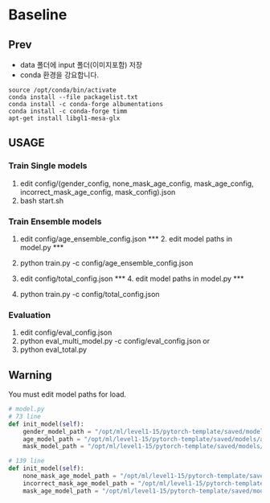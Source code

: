 # Baseline

## Prev

- data 폴더에 input 폴더(이미지포함) 저장
- conda 환경을 강요합니다.

```
source /opt/conda/bin/activate
conda install --file packagelist.txt
conda install -c conda-forge albumentations
conda install -c conda-forge timm
apt-get install libgl1-mesa-glx
```

## USAGE
### Train Single models
1. edit config/(gender_config, none_mask_age_config, mask_age_config, incorrect_mask_age_config, mask_config).json
2. bash start.sh

### Train Ensemble models
1. edit config/age_ensemble_config.json
*** 2. edit model paths in model.py ***
3. python train.py -c config/age_ensemble_config.json

3. edit config/total_config.json
*** 4. edit model paths in model.py ***
5. python train.py -c config/total_config.json

### Evaluation
1. edit config/eval_config.json
2. python eval_multi_model.py -c config/eval_config.json
or
2. python eval_total.py


## Warning
You must edit model paths for load.
```python
# model.py
# 73 line
def init_model(self):
    gender_model_path = "/opt/ml/level1-15/pytorch-template/saved/models/multi_augmentation_gender/0830_105923/checkpoint-epoch8.pth"
    age_model_path = "/opt/ml/level1-15/pytorch-template/saved/models/age_ensemble/model_best.pth"
    mask_model_path = "/opt/ml/level1-15/pytorch-template/saved/models/multi_augmentation_mask/0830_121746/checkpoint-epoch11.pth"

# 139 line
def init_model(self):
    none_mask_age_model_path = "/opt/ml/level1-15/pytorch-template/saved/models/none_mask_age/checkpoint-epoch36.pth"
    incorrect_mask_age_model_path = "/opt/ml/level1-15/pytorch-template/saved/models/incorrect_mask_age/checkpoint-epoch33.pth"
    mask_age_model_path = "/opt/ml/level1-15/pytorch-template/saved/models/mask_age/checkpoint-epoch43.pth"
```